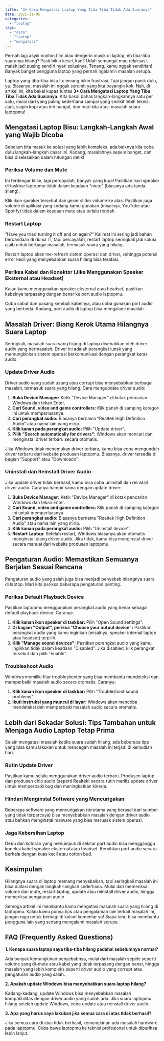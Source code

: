```yaml
---
title: "3+ Cara Mengatasi Laptop Yang Tiba Tiba Tidak Ada Suaranya"
date: 2025-11-06
categories: 
  - "laptop"
tags: 
  - "cara"
  - "laptop"
  - "mengatasi"
---
```


Pernah lagi asyik nonton film atau dengerin musik di laptop, eh tiba-tiba suaranya hilang? Pasti bikin kesel, kan? Udah semangat mau relaksasi, malah jadi pusing sendiri nyari solusinya. Tenang, kamu nggak sendirian! Banyak banget pengguna laptop yang pernah ngalamin masalah serupa.

Laptop yang tiba-tiba bisu itu emang bikin frustrasi. Tapi jangan panik dulu, ya. Biasanya, masalah ini nggak serumit yang kita bayangin kok. Nah, di artikel ini, kita bakal kupas tuntas **3+ Cara Mengatasi Laptop Yang Tiba Tiba Tidak Ada Suaranya**. Kita bakal bahas langkah-langkahnya satu per satu, mulai dari yang paling sederhana sampai yang sedikit lebih teknis. Jadi, siapin kopi atau teh hangat, dan mari kita atasi masalah suara laptopmu!

## Mengatasi Laptop Bisu: Langkah-Langkah Awal yang Wajib Dicoba

Sebelum kita masuk ke solusi yang lebih kompleks, ada baiknya kita coba dulu langkah-langkah dasar ini. Kadang, masalahnya sepele banget, dan bisa diselesaikan dalam hitungan detik!

### Periksa Volume dan Mute

Ini terdengar klise, tapi percayalah, banyak yang lupa! Pastikan ikon speaker di taskbar laptopmu tidak dalam keadaan "mute" (biasanya ada tanda silang).

Klik ikon speaker tersebut dan geser slider volume ke atas. Pastikan juga volume di aplikasi yang sedang kamu gunakan (misalnya, YouTube atau Spotify) tidak dalam keadaan mute atau terlalu rendah.

### Restart Laptop

"Have you tried turning it off and on again?" Kalimat ini sering jadi bahan bercandaan di dunia IT, tapi percayalah, restart laptop seringkali jadi solusi ajaib untuk berbagai masalah, termasuk suara yang hilang.

Restart laptop akan me-refresh sistem operasi dan driver, sehingga potensi error kecil yang menyebabkan suara hilang bisa teratasi.

### Periksa Kabel dan Konektor (Jika Menggunakan Speaker Eksternal atau Headset)

Kalau kamu menggunakan speaker eksternal atau headset, pastikan kabelnya terpasang dengan benar ke port audio laptopmu.

Coba cabut dan pasang kembali kabelnya, atau coba gunakan port audio yang berbeda. Kadang, port audio di laptop bisa mengalami masalah.

## Masalah Driver: Biang Kerok Utama Hilangnya Suara Laptop

Seringkali, masalah suara yang hilang di laptop disebabkan oleh driver audio yang bermasalah. Driver ini adalah perangkat lunak yang memungkinkan sistem operasi berkomunikasi dengan perangkat keras audio.

### Update Driver Audio

Driver audio yang sudah usang atau corrupt bisa menyebabkan berbagai masalah, termasuk suara yang hilang. Cara mengupdate driver audio:

1. **Buka Device Manager:** Ketik "Device Manager" di kotak pencarian Windows dan tekan Enter.
2. **Cari Sound, video and game controllers:** Klik panah di samping kategori ini untuk memperluasnya.
3. **Cari perangkat audio:** Biasanya bernama "Realtek High Definition Audio" atau nama lain yang mirip.
4. **Klik kanan pada perangkat audio:** Pilih "Update driver".
5. **Pilih "Search automatically for drivers":** Windows akan mencari dan menginstal driver terbaru secara otomatis.

Jika Windows tidak menemukan driver terbaru, kamu bisa coba mengunduh driver terbaru dari website produsen laptopmu. Biasanya, driver tersedia di bagian "Support" atau "Downloads".

### Uninstall dan Reinstall Driver Audio

Jika update driver tidak berhasil, kamu bisa coba uninstall dan reinstall driver audio. Caranya hampir sama dengan update driver:

1. **Buka Device Manager:** Ketik "Device Manager" di kotak pencarian Windows dan tekan Enter.
2. **Cari Sound, video and game controllers:** Klik panah di samping kategori ini untuk memperluasnya.
3. **Cari perangkat audio:** Biasanya bernama "Realtek High Definition Audio" atau nama lain yang mirip.
4. **Klik kanan pada perangkat audio:** Pilih "Uninstall device".
5. **Restart Laptop:** Setelah restart, Windows biasanya akan otomatis menginstal ulang driver audio. Jika tidak, kamu bisa menginstal driver secara manual dari website produsen laptopmu.

## Pengaturan Audio: Memastikan Semuanya Berjalan Sesuai Rencana

Pengaturan audio yang salah juga bisa menjadi penyebab hilangnya suara di laptop. Mari kita periksa beberapa pengaturan penting.

### Periksa Default Playback Device

Pastikan laptopmu menggunakan perangkat audio yang benar sebagai default playback device. Caranya:

1. **Klik kanan ikon speaker di taskbar:** Pilih "Open Sound settings".
2. **Di bagian "Output", periksa "Choose your output device":** Pastikan perangkat audio yang kamu inginkan (misalnya, speaker internal laptop atau headset) terpilih.
3. **Klik "Manage sound devices":** Pastikan perangkat audio yang kamu inginkan tidak dalam keadaan "Disabled". Jika disabled, klik perangkat tersebut dan pilih "Enable".

### Troubleshoot Audio

Windows memiliki fitur troubleshooter yang bisa membantu mendeteksi dan memperbaiki masalah audio secara otomatis. Caranya:

1. **Klik kanan ikon speaker di taskbar:** Pilih "Troubleshoot sound problems".
2. **Ikuti instruksi yang muncul di layar:** Windows akan mencoba mendeteksi dan memperbaiki masalah audio secara otomatis.

## Lebih dari Sekadar Solusi: Tips Tambahan untuk Menjaga Audio Laptop Tetap Prima

Selain mengatasi masalah ketika suara sudah hilang, ada beberapa tips yang bisa kamu lakukan untuk mencegah masalah ini terjadi di kemudian hari.

### Rutin Update Driver

Pastikan kamu selalu menggunakan driver audio terbaru. Produsen laptop dan produsen chip audio (seperti Realtek) secara rutin merilis update driver untuk memperbaiki bug dan meningkatkan kinerja.

### Hindari Menginstal Software yang Mencurigakan

Beberapa software yang mencurigakan (terutama yang berasal dari sumber yang tidak terpercaya) bisa menyebabkan masalah dengan driver audio atau bahkan menginstal malware yang bisa merusak sistem operasi.

### Jaga Kebersihan Laptop

Debu dan kotoran yang menumpuk di sekitar port audio bisa mengganggu koneksi kabel speaker eksternal atau headset. Bersihkan port audio secara berkala dengan kuas kecil atau cotton bud.

## Kesimpulan

Hilangnya suara di laptop memang menyebalkan, tapi seringkali masalah ini bisa diatasi dengan langkah-langkah sederhana. Mulai dari memeriksa volume dan mute, restart laptop, update atau reinstall driver audio, hingga memeriksa pengaturan audio.

Semoga artikel ini membantu kamu mengatasi masalah suara yang hilang di laptopmu. Kalau kamu punya tips atau pengalaman lain terkait masalah ini, jangan ragu untuk berbagi di kolom komentar ya! Siapa tahu bisa membantu pengguna lain yang sedang mengalami masalah serupa.

## FAQ (Frequently Asked Questions)

**1\. Kenapa suara laptop saya tiba-tiba hilang padahal sebelumnya normal?**

Ada banyak kemungkinan penyebabnya, mulai dari masalah sepele seperti volume yang di-mute atau kabel yang tidak terpasang dengan benar, hingga masalah yang lebih kompleks seperti driver audio yang corrupt atau pengaturan audio yang salah.

**2\. Apakah update Windows bisa menyebabkan suara laptop hilang?**

Kadang-kadang, update Windows bisa menyebabkan masalah kompatibilitas dengan driver audio yang sudah ada. Jika suara laptopmu hilang setelah update Windows, coba update atau reinstall driver audio.

**3\. Apa yang harus saya lakukan jika semua cara di atas tidak berhasil?**

Jika semua cara di atas tidak berhasil, kemungkinan ada masalah hardware pada laptopmu. Coba bawa laptopmu ke teknisi profesional untuk diperiksa lebih lanjut.
